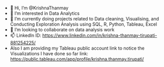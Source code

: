 - 👋 Hi, I’m @KrishnaThanmay
- 👀 I’m interested in Data Analytics
- 🌱 I’m currently doing projects related to Data cleaning, Visualising, and Conducting Exploration Analysis using SQL, R, Python, Tableau, Excel 
- 💞️ I’m looking to collaborate on data analysis work
- 📫 LinkedIn ID: https://www.linkedin.com/in/krishna-thanmay-tirupati-881254225/
- Also I am providing my Tableau public account link to notice the Visualizations I have done so far link: https://public.tableau.com/app/profile/krishna.thanmay.tirupati/
<!---
KrishnaThanmay/KrishnaThanmay is a ✨ special ✨ repository because its `README.md` (this file) appears on your GitHub profile.
You can click the Preview link to take a look at your changes.
--->
